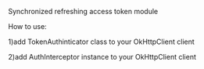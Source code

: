 Synchronized refreshing access token module

How to use:

1)add TokenAuthinticator class  to  your OkHttpClient client 

2)add AuthInterceptor instance  to  your OkHttpClient client 
